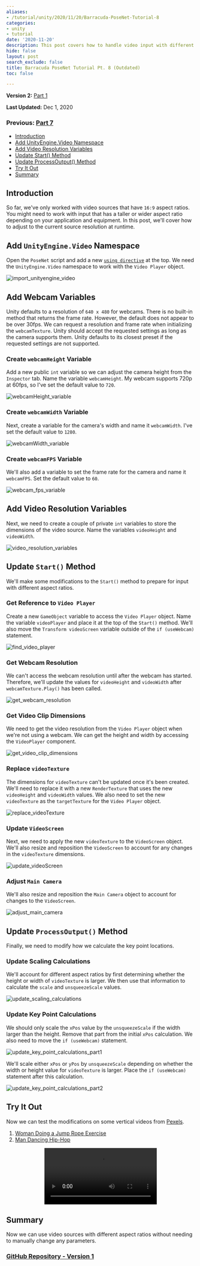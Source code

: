 ```yaml
---
aliases:
- /tutorial/unity/2020/11/20/Barracuda-PoseNet-Tutorial-8
categories:
- unity
- tutorial
date: '2020-11-20'
description: This post covers how to handle video input with different aspect ratios.
hide: false
layout: post
search_exclude: false
title: Barracuda PoseNet Tutorial Pt. 8 (Outdated)
toc: false

---
```


**Version 2:** [Part 1](https://christianjmills.com/Barracuda-PoseNet-Tutorial-V2-1/) 

**Last Updated:** Dec 1, 2020

### Previous: [Part 7](https://christianjmills.com/Barracuda-PoseNet-Tutorial-7/)

* [Introduction](#introduction)
* [Add UnityEngine.Video Namespace](#add-unityenginevideo-namespace)
* [Add Video Resolution Variables](#add-video-resolution-variables)
* [Update Start() Method](#update-start-method)
* [Update ProcessOutput() Method](#update-processoutput-method)
* [Try It Out](#try-it-out)
* [Summary](#summary)

## Introduction

So far, we've only worked with video sources that have `16:9` aspect ratios. You might need to work with input that has a taller or wider aspect ratio depending on your application and equipment. In this post, we'll cover how to adjust to the current source resolution at runtime.

## Add `UnityEngine.Video` Namespace

Open the `PoseNet` script and add a new [`using directive`](https://docs.microsoft.com/en-us/dotnet/csharp/language-reference/keywords/using-directive) at the top. We need the `UnityEngine.Video` namespace to work with the `Video Player` object.

![import_unityengine_video](../images/barracuda-posenet-tutorial/part-8/import_unityengine_video.png)



## Add Webcam Variables

Unity defaults to a resolution of `640 x 480` for webcams. There is no built-in method that returns the frame rate. However, the default does not appear to be over 30fps.  We can request a resolution and frame rate when initializing the `webcamTexture`. Unity should accept the requested settings as long as the camera supports them. Unity defaults to its closest preset if the requested settings are not supported.

### Create `webcamHeight` Variable

Add a new public `int` variable so we can adjust the camera height from the `Inspector` tab. Name the variable `webcamHeight`. My webcam supports 720p at 60fps, so I've set the default value to `720`.

![webcamHeight_variable](../images/barracuda-posenet-tutorial/part-8/webcamHeight_variable.png)

### Create `webcamWidth` Variable

Next, create a variable for the camera's width and name it `webcamWidth`. I've set the default value to `1280`.

![webcamWidth_variable](../images/barracuda-posenet-tutorial/part-8/webcamWidth_variable.png)

### Create `webcamFPS` Variable

We'll also add a variable to set the frame rate for the camera and name it `webcamFPS`. Set the default value to `60`.

![webcam_fps_variable](../images/barracuda-posenet-tutorial/part-8/webcam_fps_variable.png)



## Add Video Resolution Variables

Next, we need to create a couple of private `int` variables to store the dimensions of the video source. Name the variables `videoHeight` and `videoWidth`.

![video_resolution_variables](../images/barracuda-posenet-tutorial/part-8/video_resolution_variables.png)



## Update `Start()` Method

We'll make some modifications to the `Start()` method to prepare for input with different aspect ratios.

### Get Reference to `Video Player`

Create a new `GameObject` variable to access the `Video Player` object. Name the variable `videoPlayer` and place it at the top of the `Start()` method. We'll also move the `Transform videoScreen` variable outside of the `if (useWebcam)` statement.

![find_video_player](../images/barracuda-posenet-tutorial/part-8/find_video_player.png)

### Get Webcam Resolution

We can't access the webcam resolution until after the webcam has started. Therefore, we'll update the values for `videoHeight` and `videoWidth` after `webcamTexture.Play()` has been called.

![get_webcam_resolution](../images/barracuda-posenet-tutorial/part-8/get_webcam_resolution.png)

### Get Video Clip Dimensions

We need to get the video resolution from the `Video Player` object when we're not using a webcam. We can get the height and width by accessing the `VideoPlayer` component.

![get_video_clip_dimensions](../images/barracuda-posenet-tutorial/part-8/get_video_clip_dimensions.png)

### Replace `videoTexture`

The dimensions for `videoTexture` can't be updated once it's been created. We'll need to replace it with a new `RenderTexture` that uses the new `videoHeight` and `videoWidth` values. We also need to set the new `videoTexture` as the `targetTexture` for the `Video Player` object.

![replace_videoTexture](../images/barracuda-posenet-tutorial/part-8/replace_videoTexture.png)

### Update `VideoScreen`

Next, we need to apply the new `videoTexture` to the `VideoScreen` object. We'll also resize and reposition the `VideoScreen` to account for any changes in the `videoTexture` dimensions. 

![update_videoScreen](../images/barracuda-posenet-tutorial/part-8/update_videoScreen_2.png)

### Adjust `Main Camera`

We'll also resize and reposition the `Main Camera` object to account for changes to the `VideoScreen`.

![adjust_main_camera](../images/barracuda-posenet-tutorial/part-8/adjust_main_camera.png)



## Update `ProcessOutput()` Method

Finally, we need to modify how we calculate the key point locations.

### Update Scaling Calculations

We'll account for different aspect ratios by first determining whether the height or width of `videoTexture` is larger. We then use that information to calculate the `scale` and `unsqueezeScale` values.

![update_scaling_calculations](../images/barracuda-posenet-tutorial/part-8/update_scaling_calculations.png)

### Update Key Point Calculations

We should only scale the `xPos` value by the `unsqueezeScale` if the width larger than the height. Remove that part from the initial `xPos` calculation. We also need to move the `if (useWebcam)` statement.

![update_key_point_calculations_part1](../images/barracuda-posenet-tutorial/part-8/update_key_point_calculations_part1v2.png)

We'll scale either `xPos` or `yPos` by `unsqueezeScale` depending on whether the width or height value for `videoTexture` is larger. Place the `if (useWebcam)` statement after this calculation.

![update_key_point_calculations_part2](../images/barracuda-posenet-tutorial/part-8/update_key_point_calculations_part2.png)



## Try It Out

Now we can test the modifications on some vertical videos from [Pexels](https://www.pexels.com/).

1. [Woman Doing a Jump Rope Exercise](https://www.pexels.com/video/woman-doing-a-jump-rope-exercise-2785536/)
2. [Man Dancing Hip-Hop](https://www.pexels.com/video/man-dancing-hip-hop-2795742/)



<center>
	<video style="width:auto;max-width:100%;height:auto;" controls loop>
		<source src="../videos/barracuda-posenet-tutorial/part-8/jump_rope_pose_estimation_4.mp4" type="video/mp4">
	</video>
</center>



## Summary

Now we can use video sources with different aspect ratios without needing to manually change any parameters.

### [GitHub Repository - Version 1](https://github.com/cj-mills/Barracuda-PoseNet-Tutorial/tree/Version-1)

